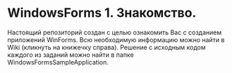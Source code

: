 # WindowsForms 1. Знакомство.
Настоящий репозиторий создан с целью ознакомить Вас с созданием приложений WinForms.
Всю необходимую информацию можно найти в Wiki (кликнуть на книжечку справа).
Решение с исходным кодом каждого из заданий можно найти в папке WindowsFormsSampleApplication.
